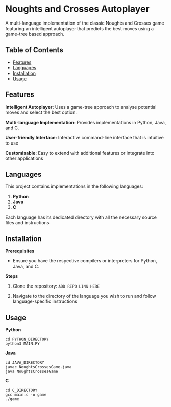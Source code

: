# Noughts and Crosses Autoplayer

A multi-language implementation of the classic Noughts and Crosses game featuring an intelligent autoplayer that predicts the best moves using a game-tree based approach. 

## Table of Contents
- [Features](#features)
- [Languages](#languages)
- [Installation](#installation)
- [Usage](#usage)

## Features
**Intelligent Autoplayer:** Uses a game-tree approach to analyse potential moves and select the best option.

**Multi-language Implementation:** Provides implementations in Python, Java, and C.

**User-friendly Interface:** Interactive command-line interface that is intuitive to use

**Customisable:** Easy to extend with additional features or integrate into other applications

## Languages
This project contains implementations in the following languages:

1. **Python**
2. **Java**
3. **C**

Each language has its dedicated directory with all the necessary source files and instructions

## Installation

**Prerequisites**
- Ensure you have the respective compilers or interpreters for Python, Java, and C.

**Steps**
1. Clone the repository:
```ADD REPO LINK HERE```

2. Navigate to the directory of the language you wish to run and follow language-specific instructions

## Usage

**Python**

```
cd PYTHON_DIRECTORY
python3 MAIN.PY
```

**Java**

```
cd JAVA_DIRECTORY
javac NoughtsCrossesGame.java
java NoughtsCrossesGame
```

**C**

```
cd C_DIRECTORY
gcc main.c -o game
./game
```
